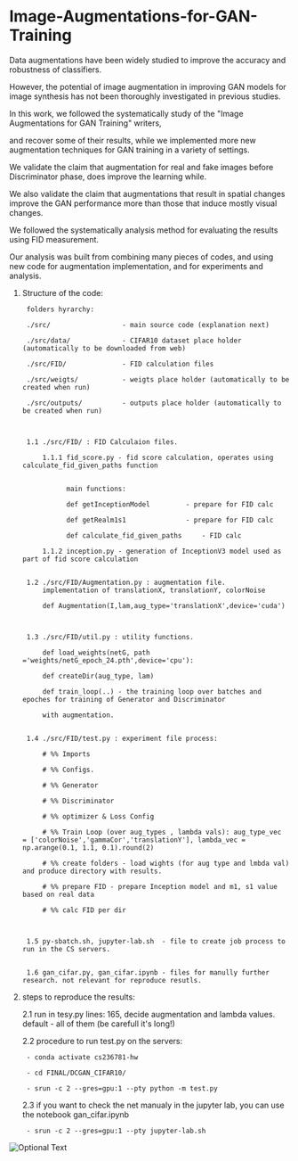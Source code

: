 # Image-Augmentations-for-GAN-Training


Data augmentations have been widely studied to improve the accuracy and robustness of classifiers.

However, the potential of image augmentation in improving GAN models for image synthesis has not been thoroughly investigated in previous studies.

In this work, we followed the systematically study of the "Image Augmentations for GAN Training" writers,

and recover some of their results, while we implemented more new augmentation techniques for GAN training in a variety of settings.

We validate the claim that augmentation for real and fake images before Discriminator phase, does improve the learning while. 

We also validate the claim that augmentations that result in spatial changes improve the GAN performance more than those that induce mostly visual changes.


We followed the systematically analysis method for evaluating the results using FID measurement. 

Our analysis was built from combining many pieces of codes, and using new code for augmentation implementation, and for experiments and analysis.


1. Structure of the code:

		folders hyrarchy:

		./src/					- main source code (explanation next)

		./src/data/				- CIFAR10 dataset place holder (automatically to be downloaded from web)

		./src/FID/				- FID calculation files

		./src/weigts/			- weigts place holder (automatically to be created when run)

		./src/outputs/			- outputs place holder (automatically to be created when run)
	

	
		1.1 ./src/FID/ : FID Calculaion files.

			1.1.1 fid_score.py - fid score calculation, operates using calculate_fid_given_paths function


			      main functions:

			      def getInceptionModel			- prepare for FID calc

			      def getRealm1s1				- prepare for FID calc

			      def calculate_fid_given_paths		- FID calc

			1.1.2 inception.py - generation of InceptionV3 model used as part of fid score calculation
		

		1.2 ./src/FID/Augmentation.py : augmentation file. 
			implementation of translationX, translationY, colorNoise

			def Augmentation(I,lam,aug_type='translationX',device='cuda')
			


		1.3 ./src/FID/util.py : utility functions.

			def load_weights(netG, path ='weights/netG_epoch_24.pth',device='cpu'):

			def createDir(aug_type, lam)

			def train_loop(..) - the training loop over batches and epoches for training of Generator and Discriminator 

			with augmentation.
			

		1.4 ./src/FID/test.py : experiment file process:

			# %% Imports

			# %% Configs.

			# %% Generator

			# %% Discriminator

			# %% optimizer & Loss Config

			# %% Train Loop (over aug_types , lambda vals): aug_type_vec   = ['colorNoise','gammaCor','translationY'], lambda_vec = np.arange(0.1, 1.1, 0.1).round(2)

			# %% create folders - load wights (for aug type and lmbda val) and produce directory with results.

			# %% prepare FID - prepare Inception model and m1, s1 value based on real data

			# %% calc FID per dir 
			


		1.5 py-sbatch.sh, jupyter-lab.sh  - file to create job process to run in the CS servers.
		

		1.6 gan_cifar.py, gan_cifar.ipynb - files for manully further research. not relevant for reproduce resutls.
		
	
	
		
2. steps to reproduce the results:


	2.1 run in tesy.py lines: 165, decide augmentation and lambda values. default -  all of them (be carefull it's long!)
	
	
	2.2 procedure to run test.py on the servers: 
	
		- conda activate cs236781-hw
		
		- cd FINAL/DCGAN_CIFAR10/
		
		- srun -c 2 --gres=gpu:1 --pty python -m test.py
		
		
	2.3 if you want to check the net manualy in the jupyter lab, you can use the notebook gan_cifar.ipynb
	
		- srun -c 2 --gres=gpu:1 --pty jupyter-lab.sh
		
			
![Optional Text](../eldadoh/assets/1.png)
